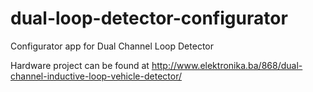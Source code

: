 # dual-loop-detector-configurator
Configurator app for Dual Channel Loop Detector

Hardware project can be found at http://www.elektronika.ba/868/dual-channel-inductive-loop-vehicle-detector/
